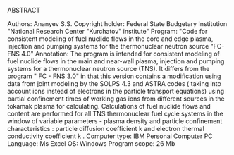 ABSTRACT

Authors:	Ananyev S.S.
Copyright holder:	Federal State Budgetary Institution "National Research Center "Kurchatov"
institute"
Program:	"Code for consistent modeling of fuel nuclide flows in the core and edge plasma, injection and pumping systems for the thermonuclear neutron source "FC-FNS 4.0"
Annotation:	The program is intended for consistent modeling of fuel nuclide flows in the main and near-wall plasma, injection and pumping systems for a thermonuclear neutron source (TNS). It differs from the program " FC - FNS 3.0" in that this version contains a modification using data from joint modeling by the SOLPS 4.3 and ASTRA codes ( taking into account ions instead of electrons in the particle transport equations) using partial confinement times of working gas ions from different sources in the tokamak plasma for calculating. Calculations of fuel nuclide flows and content are performed for all TNS thermonuclear fuel cycle systems in the window of variable parameters - plasma density and particle confinement characteristics : particle diffusion coefficient k and electron thermal conductivity coefficient k .
Computer type:	IBM Personal Computer PC
Language:	Ms Excel
OS:	Windows
Program scope:	26 Mb
